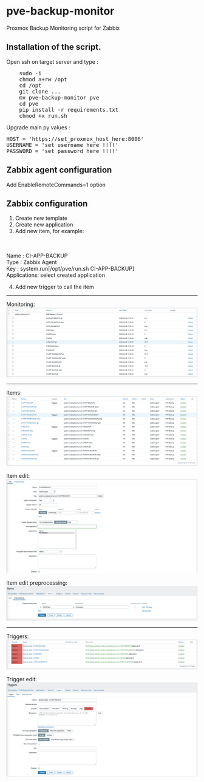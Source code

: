 # pve-backup-monitor
Proxmox Backup Monitoring script for Zabbix

## Installation of the script.

Open ssh on target server and type :

<pre>
    sudo -i
    chmod a+rw /opt
    cd /opt
    git clone ...
    mv pve-backup-monitor pve
    cd pve
    pip install -r requirements.txt
    chmod +x run.sh
</pre>

Upgrade main.py values :

<pre>
HOST = 'https://set_proxmox_host_here:8006'
USERNAME = 'set username here !!!!'
PASSWORD = 'set password here !!!!'
</pre>

## Zabbix agent configuration

Add EnableRemoteCommands=1 option

## Zabbix configuration

1. Create new template
2. Create new application
3. Add new item, for example:
<br>
<br>
    Name : CI-APP-BACKUP<br>
    Type : Zabbix Agent<br>
    Key : system.run[/opt/pve/run.sh CI-APP-BACKUP]<br>
    Applications: select created application<br>

4. Add new trigger to call the item

<hr>

Monitoring:
<img src="img/monitoring.png" />

<hr>

Items:
<img src="img/items.png" />

Item edit:
<img src="img/item_edit.png" />

Item edit preprocessing:
<img src="img/item_edit_preprocessing.png" />

<hr>

Triggers:
<img src="img/triggers.png" />

Trigger edit:
<img src="img/trigger_edit.png" />